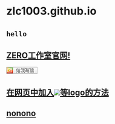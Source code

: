 # zlc1003.github.io

## `hello`

## [ZERO工作室官网!](/zero/)
<a target="_blank" href="649536862@qq.com" style="text-decoration:none;"><img src="qqmail.png"/></a>
<head>
<style type="text/css">
   @import url("logo.css");
</style>
</head>

## [在网页中加入<img xmlns:html="http://www.w3.org/1999/xhtml" src="https://zlc1003.github.io/apple.svg" data-l10n-name="a" class="a">等logo的方法](/zero/b/html/logo.html)

## [nonono](a.html)


